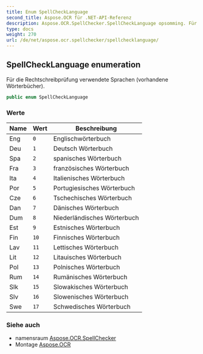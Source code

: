 ```yaml
---
title: Enum SpellCheckLanguage
second_title: Aspose.OCR für .NET-API-Referenz
description: Aspose.OCR.SpellChecker.SpellCheckLanguage opsomming. Für die Rechtschreibprüfung verwendete Sprachen vorhandene Wörterbücher.
type: docs
weight: 270
url: /de/net/aspose.ocr.spellchecker/spellchecklanguage/
---
```

## SpellCheckLanguage enumeration

Für die Rechtschreibprüfung verwendete Sprachen (vorhandene Wörterbücher).

```csharp
public enum SpellCheckLanguage
```

### Werte

| Name | Wert | Beschreibung |
| --- | --- | --- |
| Eng | `0` | Englischwörterbuch |
| Deu | `1` | Deutsch Wörterbuch |
| Spa | `2` | spanisches Wörterbuch |
| Fra | `3` | französisches Wörterbuch |
| Ita | `4` | Italienisches Wörterbuch |
| Por | `5` | Portugiesisches Wörterbuch |
| Cze | `6` | Tschechisches Wörterbuch |
| Dan | `7` | Dänisches Wörterbuch |
| Dum | `8` | Niederländisches Wörterbuch |
| Est | `9` | Estnisches Wörterbuch |
| Fin | `10` | Finnisches Wörterbuch |
| Lav | `11` | Lettisches Wörterbuch |
| Lit | `12` | Litauisches Wörterbuch |
| Pol | `13` | Polnisches Wörterbuch |
| Rum | `14` | Rumänisches Wörterbuch |
| Slk | `15` | Slowakisches Wörterbuch |
| Slv | `16` | Slowenisches Wörterbuch |
| Swe | `17` | Schwedisches Wörterbuch |

### Siehe auch

* namensraum [Aspose.OCR.SpellChecker](../../aspose.ocr.spellchecker/)
* Montage [Aspose.OCR](../../)


